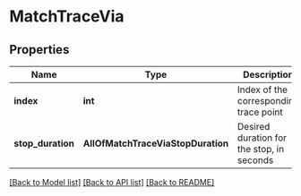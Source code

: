 # MatchTraceVia

## Properties
Name | Type | Description | Notes
------------ | ------------- | ------------- | -------------
**index** | **int** | Index of the corresponding trace point | 
**stop_duration** | **AllOfMatchTraceViaStopDuration** | Desired duration for the stop, in seconds | [optional] 

[[Back to Model list]](../README.md#documentation-for-models) [[Back to API list]](../README.md#documentation-for-api-endpoints) [[Back to README]](../README.md)

